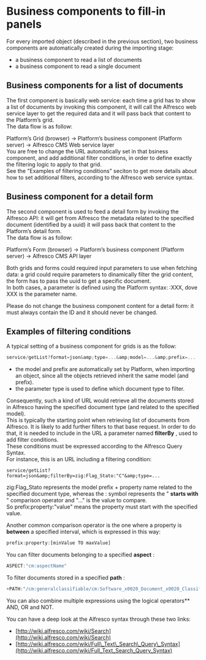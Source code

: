 # Business components to fill-in panels

For every imported object \(described in the previous section\), two business components are automatically created during the importing stage:

* a business component to read a list of documents
* a business component to read a single document

## Business components for a list of documents

The first component is basically  web service: each time a grid has to show a list of documents by invoking this component, it will call the Alfresco web service layer to get the required data and it will pass back that content to the Platform’s grid.  
The data flow is as follow:

Platform’s Grid \(browser\) -&gt; Platform’s business component \(Platform server\) -&gt; Alfresco CMS Web service layer  
You are free to change the URL automatically set in that bsiness component, and add additional filter conditions, in order to define exactly the filtering logic to apply to that grid.  
See the "Examples of filtering conditions" seciton to get more details about how to set additional filters, according to the Alfresco web service syntax.

## Business component for a detail form

The second component is used to feed a detail form by invoking the Alfresco API: it will get from Alfresco the metadata related to the specified document \(identified by a uuid\) it will pass back that content to the Platform’s detail form.  
The data flow is as follow:

Platform’s Form \(browser\) -&gt; Platform’s business component \(Platform server\) -&gt; Alfresco CMS API layer

Both grids and forms could required input parameters to use when fetching data: a grid could require parameters to dinamically filter the grid content, the form has to pass the uuid to get a specific document.  
In both cases, a parameter is defined using the Platform syntax: :XXX, dove XXX is the parameter name.

Please do not change the business component content for a detail form: it must always contain the ID and it should never be changed.

## Examples of filtering conditions

A typical setting of a business component for grids is as the follow:

```js
service/getList?format=json&amp;type=...&amp;model=...&amp;prefix=...
```

* the model and prefix are automatically set by Platform, when importing an object, since all the objects retrieved inherit the same model \(and prefix\).
* the parameter type is used to define which document type to filter.

Consequently, such a kind of URL would retrieve all the documents stored in Alfresco having the specified document type \(and related to the specified model\).  
This is typically the starting point when retrieving list of documents from Alfresco. It is likely to add further filters to that base request. In order to do that, it is needed to include in the URL a parameter named  **filterBy** , used to add filter conditions.  
These conditions must be expressed according to the Alfresco Query Syntax.  
For instance, this is an URL including a filtering condition:

```
service/getList?format=json&amp;filterBy=zig:Flag_Stato:"C"&amp;type=...
```

zig:Flag\_Stato represents the model prefix + property name related to the specified document type, whereas the : symbol represents the " **starts with** " comparison operator and "…" is the value to compare.  
So prefix:property:"value" means the property must start with the specified value.

Another common comparison operator is the one where a property is  **between**  a specified interval, which is expressed in this way:

```js
prefix:property:[minValue TO maxValue]
```

You can filter documents belonging to a specified  **aspect** :

```js
ASPECT:"cm:aspectName"
```

To filter documents stored in a specified  **path** :

```js
+PATH:"/cm:generalclassifiable/cm:Software_x0020_Document_x0020_Classification/member"
```

You can also combine multiple expressions using the logical operators\*\*  AND, OR and NOT.

You can have a deep look at the Alfresco syntax through these two links:

* [http://wiki.alfresco.com/wiki/Search](http://wiki.alfresco.com/wiki/Search)
* [http://wiki.alfresco.com/wiki/Full\_Text\_Search\_Query\_Syntax](http://wiki.alfresco.com/wiki/Full_Text_Search_Query_Syntax)



